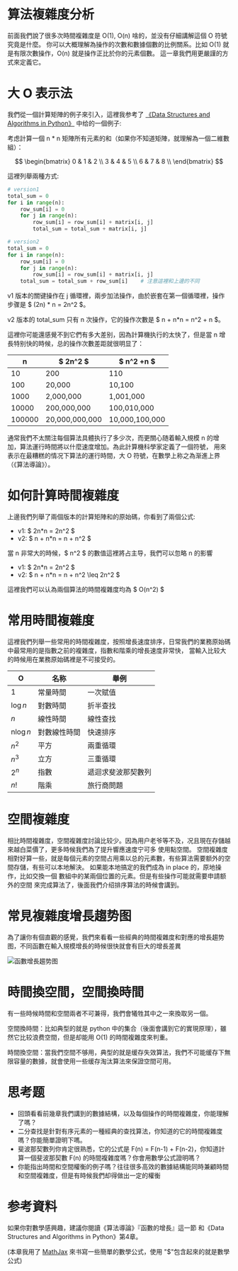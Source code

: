 # 算法複雜度分析
前面我們說了很多次時間複雜度是 O(1), O(n) 啥的，並没有仔細講解這個 O 符號究竟是什麼。
你可以大概理解為操作的次數和數據個數的比例關系。比如 O(1) 就是有限次數操作，O(n) 就是操作正比於你的元素個數。
這一章我們用更嚴謹的方式來定義它。


# 大 O 表示法
我們從一個計算矩陣的例子來引入，這裡我参考了 [《Data Structures and Algorithms in Python》](
https://book.douban.com/subject/10607365/) 中给的一個例子:

考虑計算一個 n * n 矩陣所有元素的和（如果你不知道矩陣，就理解為一個二維數組）：

$$
        \begin{bmatrix}
        0 & 1 & 2 \\
        3 & 4 & 5 \\
        6 & 7 & 8 \\
        \end{bmatrix}
$$

這裡列舉兩種方式:

```py
# version1
total_sum = 0
for i in range(n):
    row_sum[i] = 0
    for j in range(n):
        row_sum[i] = row_sum[i] + matrix[i, j]
        total_sum = total_sum + matrix[i, j]

# version2
total_sum = 0
for i in range(n):
    row_sum[i] = 0
    for j in range(n):
        row_sum[i] = row_sum[i] + matrix[i, j]
    total_sum = total_sum + row_sum[i]    # 注意這裡和上邊的不同
```

v1 版本的關键操作在 j 循環裡，兩步加法操作，由於嵌套在第一個循環裡，操作步骤是 $  (2n) * n = 2n^2  $。

v2 版本的 total_sum 只有 n 次操作，它的操作次數是 $ n + n*n = n^2 + n $。


這裡你可能還感覺不到它們有多大差别，因為計算機执行的太快了，但是當 n 增長特别快的時候，总的操作次數差距就很明显了：

n      | $ 2n^2 $       | $ n^2 +n $     |
-------|----------------|----------------|
10     | 200            | 110            |
100    | 20,000         | 10,100         |
1000   | 2,000,000      | 1,001,000      |
10000  | 200,000,000    | 100,010,000    |
100000 | 20,000,000,000 | 10,000,100,000 |

通常我們不太關注每個算法具體执行了多少次，而更關心随着輸入規模 n 的增加，算法運行時間將以什麼速度增加。為此計算機科學家定義了一個符號，
用來表示在最糟糕的情况下算法的運行時間，大 O 符號，在數學上称之為渐進上界（《算法導論》）。

# 如何計算時間複雜度
上邊我們列舉了兩個版本的計算矩陣和的原始碼，你看到了兩個公式:

- v1: $ 2n*n = 2n^2 $
- v2: $ n + n*n = n + n^2 $

當 n 非常大的時候，$ n^2 $ 的數值這裡將占主导，我們可以忽略 n 的影響

- v1: $ 2n*n = 2n^2 $
- v2: $ n + n*n = n + n^2 \leq 2n^2 $

這裡我們可以认為兩個算法的時間複雜度均為 $ O(n^2) $

# 常用時間複雜度
這裡我們列舉一些常用的時間複雜度，按照增長速度排序，日常我們的業務原始碼中最常用的是指數之前的複雜度，指數和階乘的增長速度非常快，
當輸入比较大的時候用在業務原始碼裡是不可接受的。

O         | 名称         | 舉例               |
----------|--------------|--------------------|
1         | 常量時間     | 一次赋值           |
$\log n$  | 對數時間     | 折半查找           |
$n$       | 線性時間     | 線性查找           |
n$\log n$ | 對數線性時間 | 快速排序           |
$n^2$     | 平方         | 兩重循環           |
$n^3$     | 立方         | 三重循環           |
$2^n$     | 指數         | 遞迴求斐波那契數列 |
$n!$      | 階乘         | 旅行商問題         |


# 空間複雜度
相比時間複雜度，空間複雜度討論比较少。因為用户老爷等不及，况且現在存儲越來越白菜價了，更多時候我們為了提升響應速度宁可多 使用點空間。
空間複雜度相對好算一些，就是每個元素的空間占用乘以总的元素數，有些算法需要额外的空間存儲，有些可以本地解決。
如果能本地搞定的我們成為 in place 的，原地操作，比如交換一個 數組中的某兩個位置的元素。但是有些操作可能就需要申請额外的空間
來完成算法了，後面我們介绍排序算法的時候會講到。


# 常見複雜度增長趨势图
為了讓你有個直觀的感覺，我們來看看一些經典的時間複雜度和對應的增長趨势图，不同函數在輸入規模增長的時候很快就會有巨大的增長差異

![函數增長趨势图](./function_growth.png)


# 時間換空間，空間換時間
有一些時候時間和空間兩者不可兼得，我們會犧牲其中之一來換取另一個。

空間換時間：比如典型的就是 python 中的集合（後面會講到它的實現原理），雖然它比较浪费空間，但是却能用 O(1)
的時間複雜度來判重。

時間換空間：當我們空間不够用，典型的就是缓存失效算法，我們不可能缓存下無限容量的數據，就會使用一些缓存淘汰算法來保證空間可用。


# 思考题
- 回頭看看前幾章我們講到的數據結構，以及每個操作的時間複雜度，你能理解了嗎？
- 二分查找是針對有序元素的一種經典的查找算法，你知道的它的時間複雜度嗎？你能簡單證明下嗎。
- 斐波那契數列你肯定很熟悉，它的公式是 F(n) = F(n-1) + F(n-2)，你知道計算一個斐波那契數 F(n)
  的時間複雜度嗎？你會用數學公式證明嗎？
- 你能指出時間和空間權衡的例子嗎？往往很多高效的數據結構能同時兼顧時間和空間複雜度，但是有時候我們却得做出一定的權衡


# 参考資料
如果你對數學感興趣，建議你閱讀《算法導論》『函數的增長』這一節 和《Data Structures and Algorithms in Python》第4章。


(本章我用了 [MathJax](https://www.zybuluo.com/codeep/note/163962) 來书寫一些簡單的數學公式，使用 "$"包含起來的就是數學公式)
